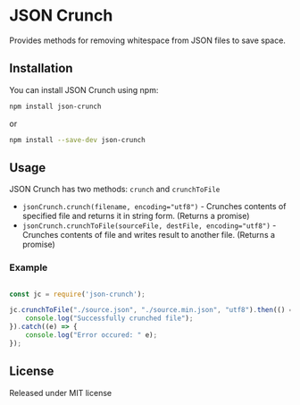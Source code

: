 # JSON Crunch

Provides methods for removing whitespace from JSON files to save space.

## Installation

You can install JSON Crunch using npm:

```bash
npm install json-crunch
```

or

```bash
npm install --save-dev json-crunch
```

## Usage

JSON Crunch has two methods: `crunch` and `crunchToFile`

- `jsonCrunch.crunch(filename, encoding="utf8")` - Crunches contents of specified file and returns it in string form. (Returns a promise)
- `jsonCrunch.crunchToFile(sourceFile, destFile, encoding="utf8")` - Crunches contents of file and writes result to another file. (Returns a promise)

### Example

```javascript

const jc = require('json-crunch');

jc.crunchToFile("./source.json", "./source.min.json", "utf8").then(() = > {
	console.log("Successfully crunched file");
}).catch((e) => {
	console.log("Error occured: " e);
});
```

## License

Released under MIT license